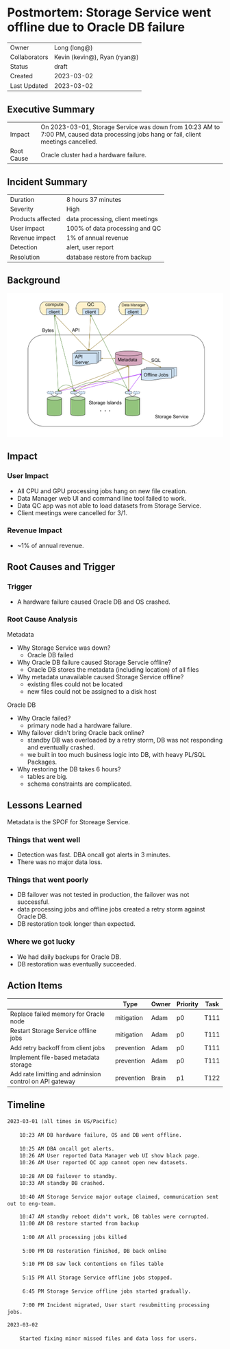 # Postmortem: Storage Service went offline due to Oracle DB failure


|     |     |
| --- | --- |
| Owner 		| Long (long@) |
| Collaborators | Kevin (kevin@), Ryan (ryan@) |
| Status     	| draft |
| Created  		| 2023-03-02 |
| Last Updated	| 2023-03-02 |


## Executive Summary

|     |     |
| --- | --- |
| Impact | On 2023-03-01, Storage Service was down from 10:23 AM to 7:00 PM, caused data processing jobs hang or fail, client meetings cancelled. |
| Root Cause | Oracle cluster had a hardware failure. |


## Incident Summary

|     |     |
| --- | --- |
| Duration 			| 8 hours 37 minutes |
| Severity  		| High |
| Products affected | data processing, client meetings |
| User impact  		| 100% of data processing and QC |
| Revenue impact 	| 1% of annual revenue |
| Detection 		| alert, user report |
| Resolution 		| database restore from backup |


## Background

![Storage Service](storage/storage_service.svg)


## Impact

### User Impact

* All CPU and GPU processing jobs hang on new file creation.
* Data Manager web UI and command line tool failed to work.
* Data QC app was not able to load datasets from Storage Service.
* Client meetings were cancelled for 3/1.

### Revenue Impact

* ~1% of annual revenue.


## Root Causes and Trigger

### Trigger

* A hardware failure caused Oracle DB and OS crashed.


### Root Cause Analysis

Metadata

- Why Storage Service was down?
  - Oracle DB failed
- Why Oracle DB failure caused Storage Servcie offline?
  - Oracle DB stores the metadata (including location) of all files
- Why metadata unavailable caused Storage Service offline?
  - existing files could not be located
  - new files could not be assigned to a disk host


Oracle DB

- Why Oracle failed?
  - primary node had a hardware failure.
- Why failover didn't bring Oracle back online?
  - standby DB was overloaded by a retry storm, DB was not responding and eventually crashed.
  - we built in too much business logic into DB, with heavy PL/SQL Packages.
- Why restoring the DB takes 6 hours?
  - tables are big.
  - schema constraints are complicated.


## Lessons Learned

Metadata is the SPOF for Storeage Service.


### Things that went well

* Detection was fast. DBA oncall got alerts in 3 minutes.
* There was no major data loss.


### Things that went poorly

* DB failover was not tested in production, the failover was not successful.
* data processing jobs and offline jobs created a retry storm against Oracle DB.
* DB restoration took longer than expected.


### Where we got lucky

* We had daily backups for Oracle DB.
* DB restoration was eventually succeeded.


## Action Items

|     |Type | Owner | Priority | Task |
| --- | --- | ----- | -------- | ---- |
| Replace failed memory for Oracle node | mitigation | Adam | p0  | T111  |
| Restart Storage Service offline jobs | mitigation | Adam | p0  | T111  |
| Add retry backoff from client jobs | prevention | Adam | p0  | T111  |
| Implement file-based metadata storage | prevention | Adam | p0  | T111  |
| Add rate limitting and adminsion control on API gateway | prevention | Brain | p1   | T122 |


## Timeline

```
2023-03-01 (all times in US/Pacific)

	10:23 AM DB hardware failure, OS and DB went offline.

	10:25 AM DBA oncall got alerts.
	10:26 AM User reported Data Manager web UI show black page.
	10:26 AM User reported QC app cannot open new datasets.

	10:28 AM DB failover to standby.
	10:33 AM standby DB crashed.

	10:40 AM Storage Service major outage claimed, communication sent out to eng-team.
```


```
	10:47 AM standby reboot didn't work, DB tables were corrupted.
	11:00 AM DB restore started from backup

	 1:00 AM All processing jobs killed

	 5:00 PM DB restoration finished, DB back online
```


```
	 5:10 PM DB saw lock contentions on files table

	 5:15 PM All Storage Service offline jobs stopped.

	 6:45 PM Storage Service offline jobs started gradually.

	 7:00 PM Incident migrated, User start resubmitting processing jobs.
```


```
2023-03-02

    Started fixing minor missed files and data loss for users.
```